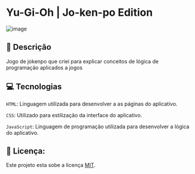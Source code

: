 # Yu-Gi-Oh | Jo-ken-po Edition

![image](https://github.com/user-attachments/assets/f494b3fc-36d3-40c9-be97-b365e5669bfc)

## 📑 Descrição
Jogo de jokenpo que criei para explicar conceitos de lógica de programação aplicados a jogos


## 💻 Tecnologias 

`HTML`: Linguagem utilizada para desenvolver a as páginas do aplicativo.

`CSS`: Utilizado para estilização da interface do aplicativo.

`JavaScript`: Linguagem de programação utilizada para desenvolver a lógica do aplicativo.


## 🚧 Licença:

Este projeto esta sobe a licença [MIT](./LICENSE).
